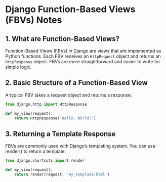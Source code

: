 # Django Function-Based Views (FBVs) Notes

## 1. What are Function-Based Views?

Function-Based Views (FBVs) in Django are views that are implemented as Python functions. Each FBV receives an `HttpRequest` object and returns an `HttpResponse` object. FBVs are more straightforward and easier to write for simple logic.

## 2. Basic Structure of a Function-Based View

A typical FBV takes a request object and returns a response:

```python
from django.http import HttpResponse

def my_view(request):
    return HttpResponse('Hello, World!')
```

## 3. Returning a Template Response

FBVs are commonly used with Django’s templating system. You can use render() to return a template:

```python
from django.shortcuts import render

def my_view(request):
    return render(request, 'my_template.html')
```
